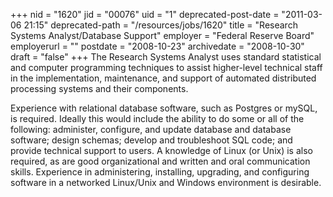 +++
nid = "1620"
jid = "00076"
uid = "1"
deprecated-post-date = "2011-03-06 21:15"
deprecated-path = "/resources/jobs/1620"
title = "Research Systems Analyst/Database Support"
employer = "Federal Reserve Board"
employerurl = ""
postdate = "2008-10-23"
archivedate = "2008-10-30"
draft = "false"
+++
The Research Systems Analyst uses standard statistical and computer
programming techniques to assist higher-level technical staff in the
implementation, maintenance, and support of automated distributed
processing systems and their components.
  
Experience with relational database software, such as Postgres or mySQL,
is required. Ideally this would include the ability to do some or all of
the following: administer, configure, and update database and database
software; design schemas; develop and troubleshoot SQL code; and provide
technical support to users. A knowledge of Linux (or Unix) is also
required, as are good organizational and written and oral communication
skills. Experience in administering, installing, upgrading, and
configuring software in a networked Linux/Unix and Windows environment
is desirable.
